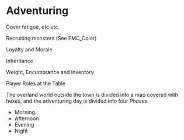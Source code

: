 # Adventuring

Cover fatigue, etc etc. 

Recruiting monsters (See FMC_Color)


Loyalty and Morale

Inheritance

Weight, Encumbrance and Inventory

Player Roles at the Table


The overland world outside the town is divided into a map covered with hexes, and the adventuring day is divided into four *Phases*.
- Morning
- Afternoon
- Evening
- Night